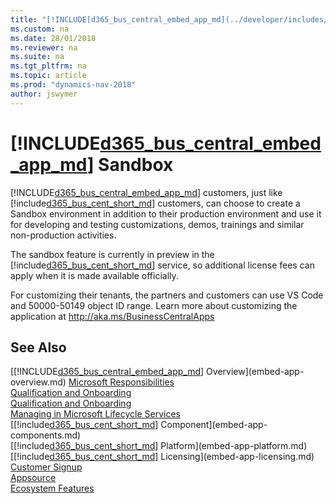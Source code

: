 ```yaml
---
title: "[!INCLUDE[d365_bus_central_embed_app_md](../developer/includes/d365_bus_central_embed_app_md.md)] Sandbox"
ms.custom: na
ms.date: 28/01/2018
ms.reviewer: na
ms.suite: na
ms.tgt_pltfrm: na
ms.topic: article
ms.prod: "dynamics-nav-2018"
author: jswymer
---
```

# [!INCLUDE[d365_bus_central_embed_app_md](../developer/includes/d365_bus_central_embed_app_md.md)] Sandbox 
[!INCLUDE[d365_bus_central_embed_app_md](../developer/includes/d365_bus_central_embed_app_md.md)] customers, just like [!include[d365_bus_cent_short_md](../developer/includes/d365_bus_cent_short_md.md)] customers, can choose to create a Sandbox environment in addition to their production environment and use it for developing and testing customizations, demos, trainings and similar non-production activities.

The sandbox feature is currently in preview in the [!include[d365_bus_cent_short_md](../developer/includes/d365_bus_cent_short_md.md)] service, so additional license fees can apply when it is made available officially.  

For customizing their tenants, the partners and customers can use VS Code and 50000-50149 object ID range. Learn more about customizing the application at http://aka.ms/BusinessCentralApps   
  

## See Also  
[[!INCLUDE[d365_bus_central_embed_app_md](../developer/includes/d365_bus_central_embed_app_md.md)] Overview](embed-app-overview.md) [Microsoft Responsibilities](embed-app-microsoft-responsibilities.md)   
[Qualification and Onboarding](embed-app-qualifications-onboarding.md)  
[Qualification and Onboarding](embed-app-qualifications-onboarding.md)  
[Managing in Microsoft Lifecycle Services](embed-app-lifecycle-services.md)  
[[!include[d365_bus_cent_short_md](../developer/includes/d365_bus_cent_short_md.md)] Component](embed-app-components.md)  
[[!include[d365_bus_cent_short_md](../developer/includes/d365_bus_cent_short_md.md)] Platform](embed-app-platform.md)  
[[!include[d365_bus_cent_short_md](../developer/includes/d365_bus_cent_short_md.md)] Licensing](embed-app-licensing.md)  
[Customer Signup](embed-app-customer-signup.md)  
[Appsource](embed-app-appsource.md)  
[Ecosystem Features](embed-app-ecosystem.md)  

